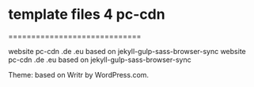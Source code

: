 # template files 4 pc-cdn
=============================

website pc-cdn .de .eu based on jekyll-gulp-sass-browser-sync
website pc-cdn .de .eu based on jekyll-gulp-sass-browser-sync

Theme: based on Writr by WordPress.com.


